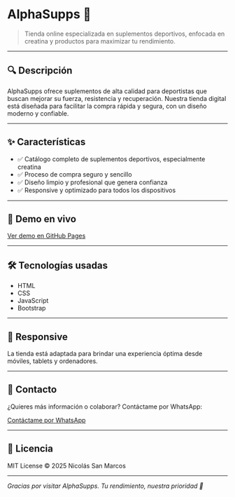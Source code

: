 # AlphaSupps 💊

> Tienda online especializada en suplementos deportivos, enfocada en creatina y productos para maximizar tu rendimiento.

---

## 🔍 Descripción

AlphaSupps ofrece suplementos de alta calidad para deportistas que buscan mejorar su fuerza, resistencia y recuperación. Nuestra tienda digital está diseñada para facilitar la compra rápida y segura, con un diseño moderno y confiable.

---

## ✨ Características

- ✅ Catálogo completo de suplementos deportivos, especialmente creatina  
- ✅ Proceso de compra seguro y sencillo  
- ✅ Diseño limpio y profesional que genera confianza  
- ✅ Responsive y optimizado para todos los dispositivos  

---

## 🚀 Demo en vivo

[Ver demo en GitHub Pages](https://github.com/n1c0sm/alphasupps)

---

## 🛠 Tecnologías usadas

- HTML  
- CSS  
- JavaScript  
- Bootstrap

---

## 📱 Responsive

La tienda está adaptada para brindar una experiencia óptima desde móviles, tablets y ordenadores.

---

## 📩 Contacto

¿Quieres más información o colaborar? Contáctame por WhatsApp:

[Contáctame por WhatsApp](https://wa.me/34689906638)

---

## 📝 Licencia

MIT License © 2025 Nicolás San Marcos

---

*Gracias por visitar AlphaSupps. Tu rendimiento, nuestra prioridad 👋*

